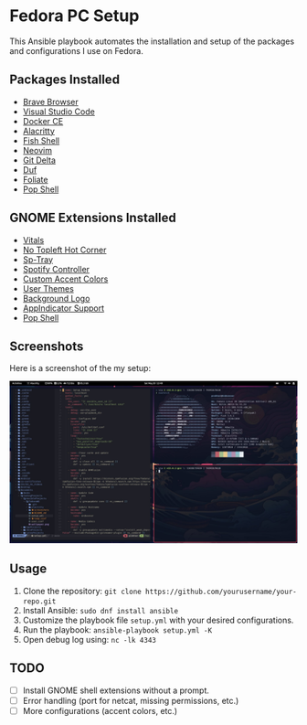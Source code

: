 # Fedora PC Setup

This Ansible playbook automates the installation and setup of the packages and configurations I use on Fedora.

## Packages Installed

- [Brave Browser](https://brave.com/)
- [Visual Studio Code](https://code.visualstudio.com/)
- [Docker CE](https://docs.docker.com/engine/install/)
- [Alacritty](https://github.com/alacritty/alacritty)
- [Fish Shell](https://fishshell.com/)
- [Neovim](https://neovim.io/)
- [Git Delta](https://github.com/dandavison/delta)
- [Duf](https://github.com/muesli/duf)
- [Foliate](https://johnfactotum.github.io/foliate/)
- [Pop Shell](https://github.com/pop-os/shell)

## GNOME Extensions Installed

- [Vitals](https://extensions.gnome.org/extension/1460/vitals/)
- [No Topleft Hot Corner](https://extensions.gnome.org/extension/118/no-topleft-hot-corner/)
- [Sp-Tray](https://extensions.gnome.org/extension/358/sp-tray/)
- [Spotify Controller](https://extensions.gnome.org/extension/55/media-player-indicator/)
- [Custom Accent Colors](https://extensions.gnome.org/extension/1465/custom-accent-colors/)
- [User Themes](https://extensions.gnome.org/extension/19/user-themes/)
- [Background Logo](https://extensions.gnome.org/extension/208/background-logo/)
- [AppIndicator Support](https://extensions.gnome.org/extension/615/appindicator-support/)
- [Pop Shell](https://extensions.gnome.org/extension/1160/pop-shell/)

## Screenshots

Here is a screenshot of the my setup:

![Screenshot 1](screenshots/screenshot1.jpg?raw=true)

## Usage

1. Clone the repository: `git clone https://github.com/yourusername/your-repo.git`
2. Install Ansible: `sudo dnf install ansible`
3. Customize the playbook file `setup.yml` with your desired configurations.
4. Run the playbook: `ansible-playbook setup.yml -K`
5. Open debug log using: `nc -lk 4343`

## TODO
- [ ] Install GNOME shell extensions without a prompt.
- [ ] Error handling (port for netcat, missing permissions, etc.)
- [ ] More configurations (accent colors, etc.)

